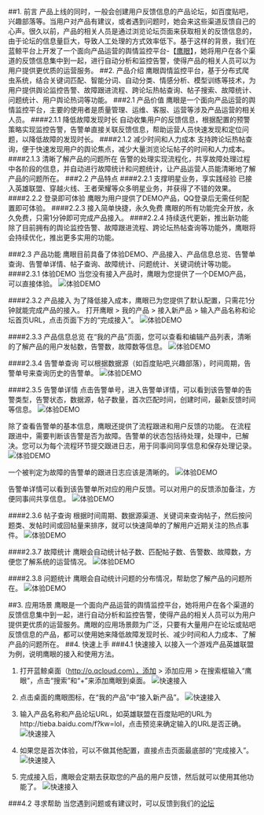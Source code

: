 ##1. 前言 
产品上线的同时，一般会创建用户反馈信息的产品论坛，如百度贴吧，兴趣部落等。当用户对产品有建议，或者遇到问题时，她会来这些渠道反馈自己的心声。很久以前，产品的相关人员是通过浏览论坛页面来获取相关的反馈信息的，由于论坛的信息量巨大，导致人工处理的方式效率低下。基于这样的背景，我们在蓝鲸平台上开发了一个面向产品运营的舆情监控平台-【[鹰眼](http://o.qcloud.com/console?app=eagle-eye)】，她将用户在各个渠道的反馈信息集中到一起，进行自动分析和监控告警，使得产品的相关人员可以为用户提供更优质的运营服务。
##2. 产品介绍
鹰眼舆情监控平台，基于分布式爬虫系统，结合关键词匹配、智能分词、自动分类、情感分析、模型训练等技术，为用户提供舆论监控告警、故障跟进流程、跨论坛热帖查询、帖子搜索、故障统计、问题统计、用户舆论热词等功能。
###2.1 产品价值
鹰眼是一个面向产品运营的舆情监控平台，主要的使用者是质量管理、运维、客服、运营等涉及产品运营的相关人员。
####2.1.1 降低故障发现时长
自动收集用户的反馈信息，根据配置的预警策略实现监控告警，告警单直接关联反馈信息，帮助运营人员快速发现和定位问题，以降低故障的发现时长。
####2.1.2 减少时间和人力成本
支持跨论坛热帖查询，便于快速发现用户的舆论焦点，减少大量浏览论坛帖子的时间和人力成本。
####2.1.3 清晰了解产品的问题所在
告警的处理实现流程化，共享故障处理过程中各阶段的信息，并自动进行故障统计和问题统计，让产品运营人员能清晰地了解产品的问题所在。
###2.2 产品特点
####2.2.1 支撑明星业务，享实践经验
已接入英雄联盟、穿越火线、王者荣耀等众多明星业务，并获得了不错的效果。
####2.2.2 登录即可体验
鹰眼为用户提供了DEMO产品，QQ登录后无需任何配置即可体验。
####2.2.3 接入简单快捷，永久免费
鹰眼的所有功能完全开放，永久免费，只需1分钟即可完成产品接入。
####2.2.4 持续迭代更新，推出新功能
除了目前拥有的舆论监控告警、故障跟进流程、跨论坛热帖查询等功能外，鹰眼将会持续优化，推出更多实用的功能。

###2.3 产品功能
鹰眼目前具备了体验DEMO、产品接入、产品信息总览、告警单查询、告警单详情、帖子查询、故障统计、问题统计、关键词统计等功能。
####2.3.1 体验DEMO
当您没有接入产品时，鹰眼为您提供了一个DEMO产品，可以直接体验。
![体验DEMO](https://mc.qcloudimg.com/static/img/ab81d96be707f304edb650195fd161d5/1.jpg)

####2.3.2 产品接入
为了降低接入成本，鹰眼已为您提供了默认配置，只需花1分钟就能完成产品的接入。
打开鹰眼 > 我的产品 > 接入新产品 > 输入产品名称和论坛首页URL，点击页面下方的“完成接入”。
![体验DEMO](https://mc.qcloudimg.com/static/img/118aeae8e986ef1f6c39a75a07ebf013/2.jpg) 

####2.3.3 产品信息总览
在“我的产品”页面，您可以查看和编辑产品列表，清晰的了解产品的用户发帖数，告警数，故障数等信息。
![体验DEMO](https://mc.qcloudimg.com/static/img/3962649329b13825634e2ab12d25fc2f/3.jpg) 

####2.3.4 告警单查询
可以根据数据源（如百度贴吧,兴趣部落），时间周期，告警单号来查询历史的告警单。
![体验DEMO](https://mc.qcloudimg.com/static/img/2998e7e22bbd567d19f1e932f64963c5/4.jpg) 

####2.3.5 告警单详情
点击告警单号，进入告警单详情，可以看到该告警单的告警类型，告警状态，数据源，帖子数量，首次匹配时间，创建时间，最新反馈时间等信息。
![体验DEMO](https://mc.qcloudimg.com/static/img/4aa82de1b2506ad51b48938e7f604e59/5.jpg) 

除了查看告警单的基本信息，鹰眼还提供了流程跟进和用户反馈的功能。
在流程跟进中，需要判断该告警是否为故障。告警单的状态包括待处理，处理中，已解决。您可以为每个流程环节提交跟进日志，用于同事间同享信息和保存处理记录。
![体验DEMO](https://mc.qcloudimg.com/static/img/b9f8310d2f145a0633e5efd5b3003ec1/6.jpg) 

一个被判定为故障的告警单的跟进日志应该是清晰的。
![体验DEMO](https://mc.qcloudimg.com/static/img/b0a25407340589f148d031e8a1a2a03b/7.jpg) 

告警单详情可以看到该告警单所对应的用户反馈。可以对用户的反馈添加备注，方便同事间共享信息。
![体验DEMO](https://mc.qcloudimg.com/static/img/7e483d600b45f80fe5da7dd45f093de0/8.jpg) 

####2.3.6 帖子查询
根据时间周期、数据源渠道、关键词来查询帖子，然后按问题类、发帖时间或回帖量来排序，就可以快速简单的了解用户近期关注的热点事件。
![体验DEMO](https://mc.qcloudimg.com/static/img/c06752bb42447a0d0e615e63b40badf7/9.jpg) 

####2.3.7 故障统计
鹰眼会自动统计帖子数、匹配帖子数、告警数、故障数，方便您了解系统的运营情况。
![体验DEMO](https://mc.qcloudimg.com/static/img/640a2c45d742679a52340d19a0e5dda5/10.jpg) 

####2.3.8 问题统计
鹰眼会自动统计问题的分布情况，帮助您了解产品的问题所在。
![体验DEMO](https://mc.qcloudimg.com/static/img/dbf94dbc1f5eb442fc74920aac5fa698/11.jpg) 

##3. 应用场景
鹰眼是一个面向产品运营的舆情监控平台，她将用户在各个渠道的反馈信息集中到一起，进行自动分析和监控告警，使得产品的相关人员可以为用户提供更优质的运营服务。鹰眼的应用场景颇为广泛，只要有大量用户在论坛或贴吧反馈信息的产品，都可以使用她来降低故障发现时长、减少时间和人力成本、了解产品的问题所在。
##4. 快速上手
###4.1 快速接入
以接入一个游戏产品英雄联盟为例，说明鹰眼的接入和使用方法。

1. 打开蓝鲸桌面（http://o.qcloud.com），添加 > 添加应用 > 在搜索框输入“鹰眼”，点击“搜索”和“+”来添加鹰眼到桌面。 
![快速接入](https://mc.qcloudimg.com/static/img/0a2247051c194a1d4c40d5fc610954c4/411.jpg) 

2. 点击桌面的鹰眼图标，在“我的产品”中“接入新产品”。 
![快速接入](https://mc.qcloudimg.com/static/img/c254ec14527e8f993bbc980f81313a69/412.jpg) 
 
3. 输入产品名称和产品论坛URL，如英雄联盟在百度贴吧的URL为http://tieba.baidu.com/f?kw=lol，点击预览来确定输入的URL是否正确。
![快速接入](https://mc.qcloudimg.com/static/img/062d6952e0e3fef0b225ca2fc1f43b08/413.jpg) 
 
4. 如果您是首次体验，可以不做其他配置，直接点击页面最底部的“完成接入”。
![快速接入](https://mc.qcloudimg.com/static/img/85eab9d2a9081cff91be9d32573deb71/414.jpg) 
 
5. 完成接入后，鹰眼会定期去获取您的产品的用户反馈，然后就可以使用其他功能了。
![快速接入](https://mc.qcloudimg.com/static/img/a7c3cd26a0f8d574ced9dbda3140296d/415.jpg) 

###4.2 寻求帮助
当您遇到问题或有建议时，可以反馈到我们的[论坛](http://bbs.bk.tencent.com/forum.php?mod=forumdisplay&fid=60)





